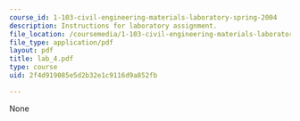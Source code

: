 ```yaml
---
course_id: 1-103-civil-engineering-materials-laboratory-spring-2004
description: Instructions for laboratory assignment.
file_location: /coursemedia/1-103-civil-engineering-materials-laboratory-spring-2004/2f4d919085e5d2b32e1c9116d9a852fb_lab_4.pdf
file_type: application/pdf
layout: pdf
title: lab_4.pdf
type: course
uid: 2f4d919085e5d2b32e1c9116d9a852fb

---
```

None